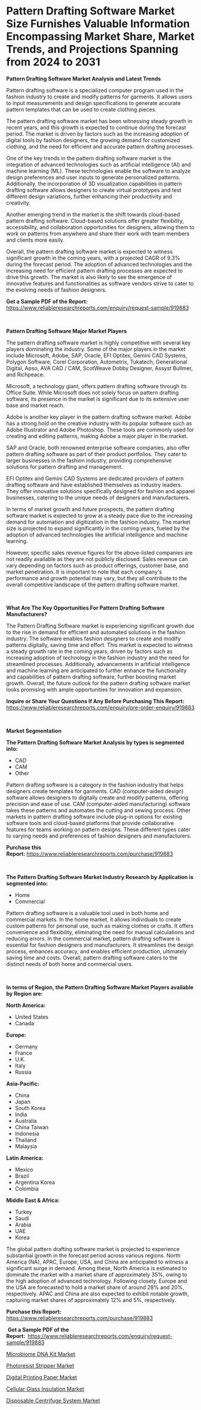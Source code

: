 <p><h1>Pattern Drafting Software Market Size Furnishes Valuable Information Encompassing Market Share, Market Trends, and Projections Spanning from 2024 to 2031</h1></p><p><strong>Pattern Drafting Software Market Analysis and Latest Trends</strong></p>
<p><p>Pattern drafting software is a specialized computer program used in the fashion industry to create and modify patterns for garments. It allows users to input measurements and design specifications to generate accurate pattern templates that can be used to create clothing pieces.</p><p>The pattern drafting software market has been witnessing steady growth in recent years, and this growth is expected to continue during the forecast period. The market is driven by factors such as the increasing adoption of digital tools by fashion designers, the growing demand for customized clothing, and the need for efficient and accurate pattern drafting processes.</p><p>One of the key trends in the pattern drafting software market is the integration of advanced technologies such as artificial intelligence (AI) and machine learning (ML). These technologies enable the software to analyze design preferences and user inputs to generate personalized patterns. Additionally, the incorporation of 3D visualization capabilities in pattern drafting software allows designers to create virtual prototypes and test different design variations, further enhancing their productivity and creativity.</p><p>Another emerging trend in the market is the shift towards cloud-based pattern drafting software. Cloud-based solutions offer greater flexibility, accessibility, and collaboration opportunities for designers, allowing them to work on patterns from anywhere and share their work with team members and clients more easily.</p><p>Overall, the pattern drafting software market is expected to witness significant growth in the coming years, with a projected CAGR of 9.3% during the forecast period. The adoption of advanced technologies and the increasing need for efficient pattern drafting processes are expected to drive this growth. The market is also likely to see the emergence of innovative features and functionalities as software vendors strive to cater to the evolving needs of fashion designers.</p></p>
<p><strong>Get a Sample PDF of the Report:&nbsp;</strong> <a href="https://www.reliableresearchreports.com/enquiry/request-sample/919883">https://www.reliableresearchreports.com/enquiry/request-sample/919883</a></p>
<p>&nbsp;</p>
<p><strong>Pattern Drafting Software Major Market Players</strong></p>
<p><p>The pattern drafting software market is highly competitive with several key players dominating the industry. Some of the major players in the market include Microsoft, Adobe, SAP, Oracle, EFI Optitex, Gemini CAD Systems, Polygon Software, Corel Corporation, Autometrix, Tukatech, Generational Digital, Apso, AVA CAD / CAM, ScotWeave Dobby Designer, Assyst Bullmer, and Richpeace.</p><p>Microsoft, a technology giant, offers pattern drafting software through its Office Suite. While Microsoft does not solely focus on pattern drafting software, its presence in the market is significant due to its extensive user base and market reach.</p><p>Adobe is another key player in the pattern drafting software market. Adobe has a strong hold on the creative industry with its popular software such as Adobe Illustrator and Adobe Photoshop. These tools are commonly used for creating and editing patterns, making Adobe a major player in the market.</p><p>SAP and Oracle, both renowned enterprise software companies, also offer pattern drafting software as part of their product portfolios. They cater to larger businesses in the fashion industry, providing comprehensive solutions for pattern drafting and management.</p><p>EFI Optitex and Gemini CAD Systems are dedicated providers of pattern drafting software and have established themselves as industry leaders. They offer innovative solutions specifically designed for fashion and apparel businesses, catering to the unique needs of designers and manufacturers.</p><p>In terms of market growth and future prospects, the pattern drafting software market is expected to grow at a steady pace due to the increasing demand for automation and digitization in the fashion industry. The market size is projected to expand significantly in the coming years, fueled by the adoption of advanced technologies like artificial intelligence and machine learning.</p><p>However, specific sales revenue figures for the above-listed companies are not readily available as they are not publicly disclosed. Sales revenue can vary depending on factors such as product offerings, customer base, and market penetration. It is important to note that each company's performance and growth potential may vary, but they all contribute to the overall competitive landscape of the pattern drafting software market.</p></p>
<p>&nbsp;</p>
<p><strong>What Are The Key Opportunities For Pattern Drafting Software Manufacturers?</strong></p>
<p><p>The Pattern Drafting Software market is experiencing significant growth due to the rise in demand for efficient and automated solutions in the fashion industry. The software enables fashion designers to create and modify patterns digitally, saving time and effort. This market is expected to witness a steady growth rate in the coming years, driven by factors such as increasing adoption of technology in the fashion industry and the need for streamlined processes. Additionally, advancements in artificial intelligence and machine learning are anticipated to further enhance the functionality and capabilities of pattern drafting software, further boosting market growth. Overall, the future outlook for the pattern drafting software market looks promising with ample opportunities for innovation and expansion.</p></p>
<p><strong>Inquire or Share Your Questions If Any Before Purchasing This Report:</strong> <a href="https://www.reliableresearchreports.com/enquiry/pre-order-enquiry/919883">https://www.reliableresearchreports.com/enquiry/pre-order-enquiry/919883</a></p>
<p>&nbsp;</p>
<p><strong>Market Segmentation</strong></p>
<p><strong>The Pattern Drafting Software Market Analysis by types is segmented into:</strong></p>
<p><ul><li>CAD</li><li>CAM</li><li>Other</li></ul></p>
<p><p>Pattern drafting software is a category in the fashion industry that helps designers create templates for garments. CAD (computer-aided design) software allows designers to digitally create and modify patterns, offering precision and ease of use. CAM (computer-aided manufacturing) software takes these patterns and automates the cutting and sewing process. Other markets in pattern drafting software include plug-in options for existing software tools and cloud-based platforms that provide collaborative features for teams working on pattern designs. These different types cater to varying needs and preferences of fashion designers and manufacturers.</p></p>
<p><strong>Purchase this Report:&nbsp;</strong><a href="https://www.reliableresearchreports.com/purchase/919883">https://www.reliableresearchreports.com/purchase/919883</a></p>
<p>&nbsp;</p>
<p><strong>The Pattern Drafting Software Market Industry Research by Application is segmented into:</strong></p>
<p><ul><li>Home</li><li>Commercial</li></ul></p>
<p><p>Pattern drafting software is a valuable tool used in both home and commercial markets. In the home market, it allows individuals to create custom patterns for personal use, such as making clothes or crafts. It offers convenience and flexibility, eliminating the need for manual calculations and reducing errors. In the commercial market, pattern drafting software is essential for fashion designers and manufacturers. It streamlines the design process, enhances accuracy, and enables efficient production, ultimately saving time and costs. Overall, pattern drafting software caters to the distinct needs of both home and commercial users.</p></p>
<p>&nbsp;</p>
<p><strong>In terms of Region, the Pattern Drafting Software Market Players available by Region are:</strong></p>
<p>
    <p> <strong> North America: </strong>
        <ul>
            <li>United States</li>
            <li>Canada</li>
        </ul>
        </p> 
    <p> <strong> Europe: </strong>
        <ul>
            <li>Germany</li>
            <li>France</li>
            <li>U.K.</li>
            <li>Italy</li>
            <li>Russia</li>
        </ul>
        </p> 
    <p> <strong> Asia-Pacific: </strong>
        <ul>
            <li>China</li>
            <li>Japan</li>
            <li>South Korea</li>
            <li>India</li>
            <li>Australia</li>
            <li>China Taiwan</li>
            <li>Indonesia</li>
            <li>Thailand</li>
            <li>Malaysia</li>
        </ul>
        </p> 
    <p> <strong> Latin America: </strong>
        <ul>
            <li>Mexico</li>
            <li>Brazil</li>
            <li>Argentina Korea</li>
            <li>Colombia</li>
        </ul>
        </p> 
    <p> <strong> Middle East & Africa: </strong>
        <ul>
            <li>Turkey</li>
            <li>Saudi</li>
            <li>Arabia</li>
            <li>UAE</li>
            <li>Korea</li>
        </ul>
    </p>
    </p>
<p><p>The global pattern drafting software market is projected to experience substantial growth in the forecast period across various regions. North America (NA), APAC, Europe, USA, and China are anticipated to witness a significant surge in demand. Among these, North America is estimated to dominate the market with a market share of approximately 35%, owing to the high adoption of advanced technology. Following closely, Europe and the USA are forecasted to hold a market share of around 28% and 20%, respectively. APAC and China are also expected to exhibit notable growth, capturing market shares of approximately 12% and 5%, respectively.</p></p>
<p><strong>Purchase this Report: </strong><a href="https://www.reliableresearchreports.com/purchase/919883">https://www.reliableresearchreports.com/purchase/919883</a></p>
<p>&nbsp;<strong>Get a Sample PDF of the Report:&nbsp;&nbsp;</strong><a href="https://www.reliableresearchreports.com/enquiry/request-sample/919883">https://www.reliableresearchreports.com/enquiry/request-sample/919883</a></p>
<p><strong></strong></p>
<p><p><a href="https://github.com/aasishrp01/Market-Research-Report-List-2/blob/main/microbiome-dna-kit-market.md">Microbiome DNA Kit Market</a></p><p><a href="https://medium.com/@peterm12562/analyzing-photoresist-stripper-market-global-industry-perspective-and-forecast-2024-to-2031-f76cbb8bb9cc">Photoresist Stripper Market</a></p><p><a href="https://medium.com/@peterm12562/digital-printing-paper-market-share-evolution-and-market-growth-trends-2024-2031-7d91437ceffe">Digital Printing Paper Market</a></p><p><a href="https://medium.com/@peterm12562/cellular-glass-insulation-market-report-reveals-the-latest-trends-and-growth-opportunities-of-this-306cac11660e">Cellular Glass Insulation Market</a></p><p><a href="https://github.com/Paul14Anderson63/Market-Research-Report-List-2/blob/main/disposable-centrifuge-system-market.md">Disposable Centrifuge System Market</a></p></p>